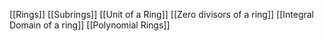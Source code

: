 [[Rings]]
[[Subrings]]
[[Unit of a Ring]]
[[Zero divisors of a ring]]
[[Integral Domain of a ring]]
[[Polynomial Rings]]
